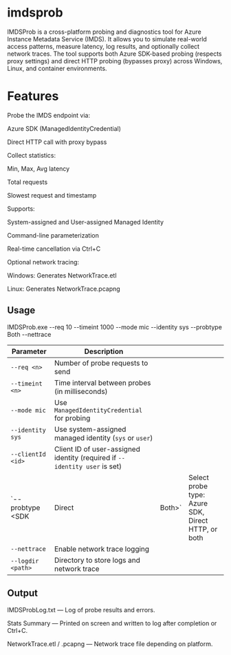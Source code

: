 # imdsprob

IMDSProb is a cross-platform probing and diagnostics tool for Azure Instance Metadata Service (IMDS). It allows you to simulate real-world access patterns, measure latency, log results, and optionally collect network traces. The tool supports both Azure SDK-based probing (respects proxy settings) and direct HTTP probing (bypasses proxy) across Windows, Linux, and container environments.


# Features
Probe the IMDS endpoint via:

Azure SDK (ManagedIdentityCredential)

Direct HTTP call with proxy bypass

Collect statistics:

Min, Max, Avg latency

Total requests

Slowest request and timestamp

Supports:

System-assigned and User-assigned Managed Identity

Command-line parameterization

Real-time cancellation via Ctrl+C

Optional network tracing:

Windows: Generates NetworkTrace.etl

Linux: Generates NetworkTrace.pcapng

## Usage

IMDSProb.exe --req 10 --timeint 1000 --mode mic --identity sys --probtype Both --nettrace

| Parameter         | Description                                                                |        |                                                    |
| ----------------- | -------------------------------------------------------------------------- | ------ | -------------------------------------------------- |
| `--req <n>`       | Number of probe requests to send                                           |        |                                                    |
| `--timeint <n>`   | Time interval between probes (in milliseconds)                             |        |                                                    |
| `--mode mic`      | Use `ManagedIdentityCredential` for probing                                |        |                                                    |
| `--identity sys`  | Use system-assigned managed identity (`sys` or `user`)                     |        |                                                    |
| `--clientId <id>` | Client ID of user-assigned identity (required if `--identity user` is set) |        |                                                    |
| `--probtype <SDK|Direct|Both>`|Select probe type: Azure SDK, Direct HTTP, or both              |        |                                                    |
| `--nettrace`      | Enable network trace logging                                               |        |                                                    |
| `--logdir <path>` | Directory to store logs and network trace                                  |        |                                                    |


## Output

IMDSProbLog.txt — Log of probe results and errors.

Stats Summary — Printed on screen and written to log after completion or Ctrl+C.

NetworkTrace.etl / .pcapng — Network trace file depending on platform.


